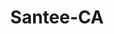 ---
title: Santee-CA
slug: santee-ca
f_state:
- cms/state/california.md
f_locations:
- cms/payday-loan/check-cashing-place-10915.md
- cms/payday-loan/golden-tree-check-cashing-19071.md
- cms/payday-loan/golden-tree-check-cashing-19072.md
- cms/payday-loan/th-e-check-cashing-place-27359.md
updated-on: '2024-05-30T13:41:28.615Z'
created-on: '2024-05-30T13:41:28.615Z'
published-on: '2024-05-30T13:54:32.469Z'
f_city: Santee
layout: '[city].html'
tags: city
---